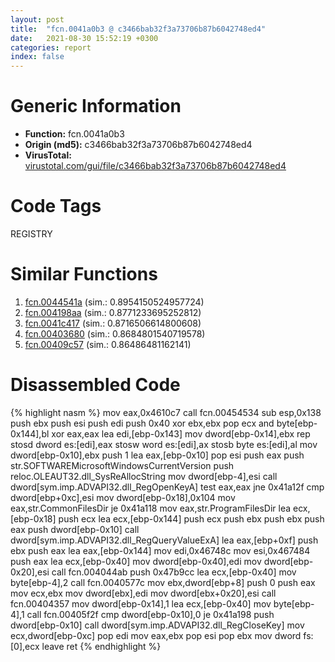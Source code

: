 ```yaml
---
layout: post
title:  "fcn.0041a0b3 @ c3466bab32f3a73706b87b6042748ed4"
date:   2021-08-30 15:52:19 +0300
categories: report
index: false
---
```


# Generic Information
- **Function:** fcn.0041a0b3
- **Origin (md5):** c3466bab32f3a73706b87b6042748ed4
- **VirusTotal:** [virustotal.com/gui/file/c3466bab32f3a73706b87b6042748ed4][virustotal_ref]

# Code Tags
<span class="tag" id="REGISTRY">REGISTRY</span>


# Similar Functions

1. [fcn.0044541a][similar_1_ref] (sim.: 0.8954150524957724)
2. [fcn.004198aa][similar_2_ref] (sim.: 0.8771233695252812)
3. [fcn.0041c417][similar_3_ref] (sim.: 0.8716506614800608)
4. [fcn.00403680][similar_4_ref] (sim.: 0.8684801540719578)
5. [fcn.00409c57][similar_5_ref] (sim.: 0.86486481162141)


# Disassembled Code

{% highlight nasm %}
mov eax,0x4610c7
call fcn.00454534
sub esp,0x138
push ebx
push esi
push edi
push 0x40
xor ebx,ebx
pop ecx
and byte[ebp-0x144],bl
xor eax,eax
lea edi,[ebp-0x143]
mov dword[ebp-0x14],ebx
rep stosd dword es:[edi],eax
stosw word es:[edi],ax
stosb byte es:[edi],al
mov dword[ebp-0x10],ebx
push 1
lea eax,[ebp-0x10]
pop esi
push eax
push str.SOFTWAREMicrosoftWindowsCurrentVersion
push reloc.OLEAUT32.dll_SysReAllocString
mov dword[ebp-4],esi
call dword[sym.imp.ADVAPI32.dll_RegOpenKeyA]
test eax,eax
jne 0x41a12f
cmp dword[ebp+0xc],esi
mov dword[ebp-0x18],0x104
mov eax,str.CommonFilesDir
je 0x41a118
mov eax,str.ProgramFilesDir
lea ecx,[ebp-0x18]
push ecx
lea ecx,[ebp-0x144]
push ecx
push ebx
push ebx
push eax
push dword[ebp-0x10]
call dword[sym.imp.ADVAPI32.dll_RegQueryValueExA]
lea eax,[ebp+0xf]
push ebx
push eax
lea eax,[ebp-0x144]
mov edi,0x46748c
mov esi,0x467484
push eax
lea ecx,[ebp-0x40]
mov dword[ebp-0x40],edi
mov dword[ebp-0x20],esi
call fcn.004044ab
push 0x47b9cc
lea ecx,[ebp-0x40]
mov byte[ebp-4],2
call fcn.0040577c
mov ebx,dword[ebp+8]
push 0
push eax
mov ecx,ebx
mov dword[ebx],edi
mov dword[ebx+0x20],esi
call fcn.00404357
mov dword[ebp-0x14],1
lea ecx,[ebp-0x40]
mov byte[ebp-4],1
call fcn.00405f2f
cmp dword[ebp-0x10],0
je 0x41a198
push dword[ebp-0x10]
call dword[sym.imp.ADVAPI32.dll_RegCloseKey]
mov ecx,dword[ebp-0xc]
pop edi
mov eax,ebx
pop esi
pop ebx
mov dword fs:[0],ecx
leave 
ret 
{% endhighlight %}


[similar_1_ref]: /report/fcn.0044541a@c3466bab32f3a73706b87b6042748ed4
[similar_2_ref]: /report/fcn.004198aa@c3466bab32f3a73706b87b6042748ed4
[similar_3_ref]: /report/fcn.0041c417@c3466bab32f3a73706b87b6042748ed4
[similar_4_ref]: /report/fcn.00403680@c3466bab32f3a73706b87b6042748ed4
[similar_5_ref]: /report/fcn.00409c57@ab923633032c47ff6d9c40ed36a40b2b
[virustotal_ref]: https://www.virustotal.com/gui/file/c3466bab32f3a73706b87b6042748ed4